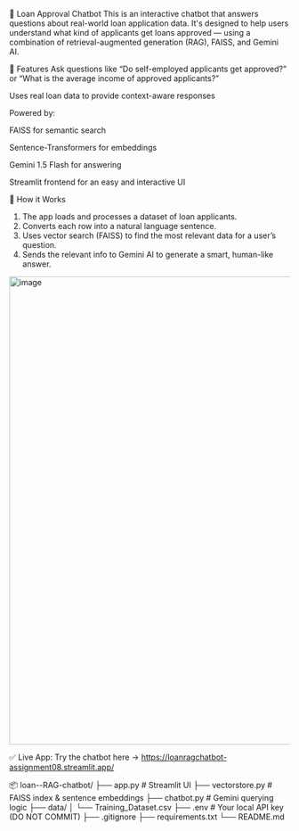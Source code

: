 💬 Loan Approval Chatbot
This is an interactive chatbot that answers questions about real-world loan application data. It's designed to help users understand what kind of applicants get loans approved — using a combination of retrieval-augmented generation (RAG), FAISS, and Gemini AI.

🚀 Features
Ask questions like “Do self-employed applicants get approved?” or “What is the average income of approved applicants?”

Uses real loan data to provide context-aware responses

Powered by:

FAISS for semantic search

Sentence-Transformers for embeddings

Gemini 1.5 Flash for answering

Streamlit frontend for an easy and interactive UI

🧠 How it Works
1. The app loads and processes a dataset of loan applicants.
2. Converts each row into a natural language sentence.
3. Uses vector search (FAISS) to find the most relevant data for a user’s question.
4. Sends the relevant info to Gemini AI to generate a smart, human-like answer.

<img width="1879" height="840" alt="image" src="https://github.com/user-attachments/assets/06d55535-13ff-4b93-8939-a3d447920a54" />

✅ Live App: Try the chatbot here → https://loanragchatbot-assignment08.streamlit.app/

📦 loan--RAG-chatbot/
├── app.py              # Streamlit UI
├── vectorstore.py      # FAISS index & sentence embeddings
├── chatbot.py          # Gemini querying logic
├── data/
│   └── Training_Dataset.csv
├── .env                # Your local API key (DO NOT COMMIT)
├── .gitignore
├── requirements.txt
└── README.md
